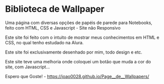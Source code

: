 <h1> Biblioteca de Wallpaper</h1>
Uma página com diversas opções de papéis de parede para Notebooks, feito com HTML, CSS e Javascript - Site não Responsivo

Este site foi feito com  o intuito de mostrar meus conhecimentos em HTML e CSS, no qual tenho estudado na Alura.

Este site foi exclusivamente  desenhado por mim, todo design e etc.

Este site teve uma melhoria onde coloquei um botão que muda a cor do site, com Javascript...

Espero que Goste! - https://joao0028.github.io/Page__de__Wallpapers/
